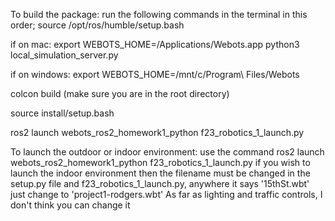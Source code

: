 To build the package:
run the following commands in the terminal in this order;
  source /opt/ros/humble/setup.bash

  if on mac:
    export WEBOTS_HOME=/Applications/Webots.app
    python3 local_simulation_server.py

  if on windows:
    export WEBOTS_HOME=/mnt/c/Program\ Files/Webots

  colcon build (make sure you are in the root directory)

  source install/setup.bash

  ros2 launch webots_ros2_homework1_python f23_robotics_1_launch.py

To launch the outdoor or indoor environment:
  use the command ros2 launch webots_ros2_homework1_python f23_robotics_1_launch.py
  if you wish to launch the indoor environment then the filename must be changed in the setup.py file and f23_robotics_1_launch.py, anywhere it says '15thSt.wbt' just change to 'project1-rodgers.wbt'
  As far as lighting and traffic controls, I don't think you can change it 
